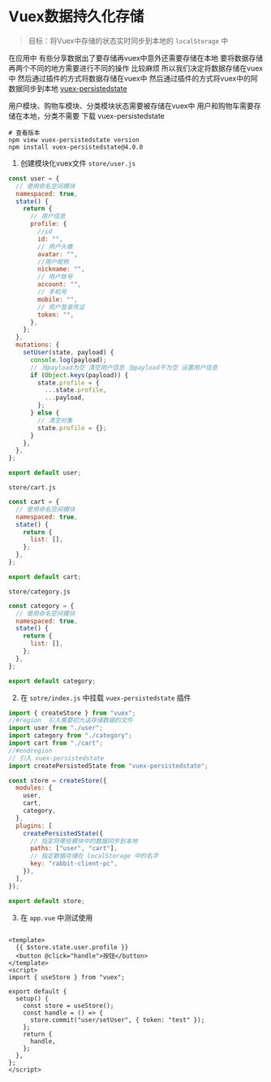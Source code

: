 # Vuex数据持久化存储

> 目标：将Vuex中存储的状态实时同步到本地的 `localStorage` 中

在应用中 有些分享数据出了要存储再vuex中意外还需要存储在本地 要将数据存储再两个不同的地方需要进行不同的操作 比较麻烦 所以我们决定将数据存储在vuex中 然后通过插件的方式将数据存储在vuex中
然后通过插件的方式将vuex中的阿数据同步到本地 [vuex-persistedstate](https://www.npmjs.com/package/vuex-persistedstate)

用户模块、购物车模块、分类模块状态需要被存储在vuex中 用户和购物车需要存储在本地，分类不需要 下载 vuex-persistedstate

```shell
# 查看版本
npm view vuex-persistedstate version
npm install vuex-persistedstate@4.0.0
```

1. 创建模块化vuex文件
   `store/user.js`

```js
const user = {
  // 使用命名空间模块
  namespaced: true,
  state() {
    return {
      // 用户信息
      profile: {
        //id
        id: "",
        // 用户头像
        avatar: "",
        //用户昵称
        nickname: "",
        // 用户账号
        account: "",
        // 手机号
        mobile: "",
        // 用户登录凭证
        token: "",
      },
    };
  },
  mutations: {
    setUser(state, payload) {
      console.log(payload);
      // 当payload为空 清空用户信息 当payload不为空 设置用户信息
      if (Object.keys(payload)) {
        state.profile = {
          ...state.profile,
          ...payload,
        };
      } else {
        // 清空对象
        state.profile = {};
      }
    },
  },
};

export default user;
```

`store/cart.js`

```js
const cart = {
  // 使用命名空间模块
  namespaced: true,
  state() {
    return {
      list: [],
    };
  },
};

export default cart;
```

`store/category.js`

```js
const category = {
  // 使用命名空间模块
  namespaced: true,
  state() {
    return {
      list: [],
    };
  },
};

export default category;
```

2. 在 `sotre/index.js` 中挂载 `vuex-persistedstate` 插件

```js
import { createStore } from "vuex";
//#region  引入需要初九话存储数据的文件
import user from "./user";
import category from "./category";
import cart from "./cart";
//#endregion
// 引入 vuex-persistedstate
import createPersistedState from "vuex-persistedstate";

const store = createStore({
  modules: {
    user,
    cart,
    category,
  },
  plugins: [
    createPersistedState({
      // 指定将哪些模块中的数据同步到本地
      paths: ["user", "cart"],
      // 指定数据存储在 localStorage 中的名字
      key: "rabbit-client-pc",
    }),
  ],
});

export default store;
```

3. 在 `app.vue` 中测试使用

```vue

<template>
  {{ $store.state.user.profile }}
  <button @click="handle">按钮</button>
</template>
<script>
import { useStore } from "vuex";

export default {
  setup() {
    const store = useStore();
    const handle = () => {
      store.commit("user/setUser", { token: "test" });
    };
    return {
      handle,
    };
  },
};
</script>
```